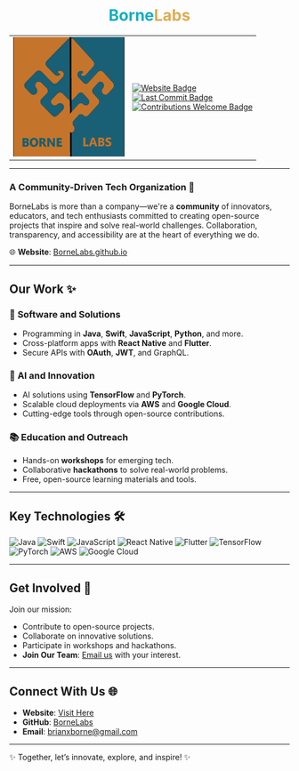 <div align="center">
  <h1>
    <b>
      <span style="color:#10afc2;">Borne</span><span style="color:#dfac51;">Labs</span>
    </b>
  </h1>
</div>

<table>
<tr>
  <td>
    <img src="https://github.com/BorneLabs/Assets/blob/main/Images/BorneLabs%20Walpaper.png?raw=true" alt="BorneLabs Logo" width="200" />
  </td>
  <td align="left">
    <a href="https://bornelabs.github.io">
      <img src="https://img.shields.io/badge/Website-Visit%20Here-blue?style=for-the-badge" alt="Website Badge" />
    </a><br>
    <a href="https://github.com/BorneLabs">
      <img src="https://img.shields.io/badge/Last%20Commit-Today-brightgreen?style=for-the-badge" alt="Last Commit Badge" />
    </a><br>
    <a href="https://github.com/BorneLabs">
      <img src="https://img.shields.io/badge/Contributions-Welcome-brightgreen?style=for-the-badge" alt="Contributions Welcome Badge" />
    </a>
  </td>
</tr>
</table>



---

### **A Community-Driven Tech Organization** 🤝  
BorneLabs is more than a company—we're a **community** of innovators, educators, and tech enthusiasts committed to creating open-source projects that inspire and solve real-world challenges. Collaboration, transparency, and accessibility are at the heart of everything we do. 

🌐 **Website**: [BorneLabs.github.io](https://bornelabs.github.io)

---


## **Our Work** ✨

### 🌟 **Software and Solutions**
- Programming in **Java**, **Swift**, **JavaScript**, **Python**, and more.
- Cross-platform apps with **React Native** and **Flutter**.
- Secure APIs with **OAuth**, **JWT**, and GraphQL.

### 🤖 **AI and Innovation**
- AI solutions using **TensorFlow** and **PyTorch**.
- Scalable cloud deployments via **AWS** and **Google Cloud**.
- Cutting-edge tools through open-source contributions.

### 📚 **Education and Outreach**
- Hands-on **workshops** for emerging tech.
- Collaborative **hackathons** to solve real-world problems.
- Free, open-source learning materials and tools.

---

## **Key Technologies** 🛠️

![Java](https://img.shields.io/badge/Code-Java-007396?style=for-the-badge&logo=java&logoColor=white)
![Swift](https://img.shields.io/badge/Code-Swift-FA7343?style=for-the-badge&logo=swift&logoColor=white)
![JavaScript](https://img.shields.io/badge/Code-JavaScript-F7DF1E?style=for-the-badge&logo=javascript&logoColor=black)
![React Native](https://img.shields.io/badge/Framework-React%20Native-61DAFB?style=for-the-badge&logo=react&logoColor=black)
![Flutter](https://img.shields.io/badge/Framework-Flutter-02569B?style=for-the-badge&logo=flutter&logoColor=white)
![TensorFlow](https://img.shields.io/badge/AI-TensorFlow-FF6F00?style=for-the-badge&logo=tensorflow&logoColor=white)
![PyTorch](https://img.shields.io/badge/AI-PyTorch-EE4C2C?style=for-the-badge&logo=pytorch&logoColor=white)
![AWS](https://img.shields.io/badge/Cloud-AWS-232F3E?style=for-the-badge&logo=amazon-aws&logoColor=white)
![Google Cloud](https://img.shields.io/badge/Cloud-Google%20Cloud-4285F4?style=for-the-badge&logo=google-cloud&logoColor=white)

---

## **Get Involved** 🌟  

Join our mission:  
- Contribute to open-source projects.  
- Collaborate on innovative solutions.  
- Participate in workshops and hackathons.  
- **Join Our Team**: [Email us](mailto:brianxborne@gmail.com?subject=Join%20BorneLabs%20Team&body=Hello,%20I%20am%20interested%20in%20joining%20the%20team.%20Please%20let%20me%20know%20the%20next%20steps!) with your interest.  

---

## **Connect With Us** 🌐  

- **Website**: [Visit Here](https://bornelabs.github.io)  
- **GitHub**: [BorneLabs](https://github.com/BorneLabs)  
- **Email**: [brianxborne@gmail.com](mailto:brianxborne@gmail.com)  

---

✨ Together, let’s innovate, explore, and inspire! ✨
